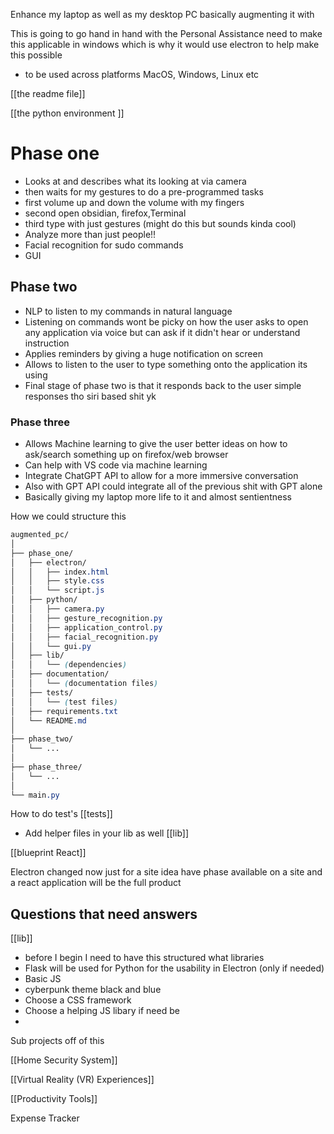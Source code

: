 Enhance my laptop as well as my desktop PC basically augmenting it with 

This is going to go hand in hand with the Personal Assistance need to make this applicable in windows which is why it would use electron to help make this possible
- to be used across platforms MacOS, Windows, Linux etc

[[the readme file]]

[[the python environment ]]

# Phase one
- Looks at and describes what its looking at via camera
- then waits for my gestures to do a pre-programmed tasks
- first volume up and down the volume with my fingers 
- second open obsidian, firefox,Terminal 
- third type with just gestures (might do this but sounds kinda cool)
- Analyze more than just people!! 
- Facial recognition  for sudo commands 
- GUI 

## Phase two
- NLP to listen to my commands in natural language
- Listening on commands wont be picky on how the user asks to open any application via voice but can ask if it didn't hear or understand instruction
- Applies reminders by giving a huge notification on screen 
- Allows to listen to the user to type something onto the application its using 
- Final stage of phase two is that it responds back to the user simple responses tho siri based shit yk 

### Phase three
- Allows Machine learning to give the user better ideas on how to ask/search something up on firefox/web browser 
- Can help with VS code via machine learning 
- Integrate ChatGPT API to allow for a more immersive conversation 
- Also with GPT API could integrate all of the previous shit with GPT alone
- Basically giving my laptop more life to it and almost sentientness 


How we could structure this 
```scss
augmented_pc/
│
├── phase_one/
│   ├── electron/
│   │   ├── index.html
│   │   ├── style.css
│   │   └── script.js
│   ├── python/
│   │   ├── camera.py
│   │   ├── gesture_recognition.py
│   │   ├── application_control.py
│   │   ├── facial_recognition.py
│   │   └── gui.py
│   ├── lib/
│   │   └── (dependencies)
│   ├── documentation/
│   │   └── (documentation files)
│   ├── tests/
│   │   └── (test files)
│   ├── requirements.txt
│   └── README.md
│
├── phase_two/
│   └── ...
│
├── phase_three/
│   └── ...
│
└── main.py

```

How to do test's [[tests]]
- Add helper files in your lib as well  [[lib]]

[[blueprint React]]

Electron changed now just for a site idea have phase available on a site and a react application will be the full product
## Questions that need answers

[[lib]]
- before I begin I need to have this structured what libraries 
- Flask will be used for Python for the usability in Electron (only if needed)
- Basic JS 
- cyberpunk theme black and blue 
- Choose a CSS framework 
- Choose a helping JS libary if need be 
- 

Sub projects off of this 

[[Home Security System]]

[[Virtual Reality (VR) Experiences]]

[[Productivity Tools]]

Expense Tracker